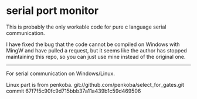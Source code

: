 # serial port monitor

This is probably the only workable code for pure c language serial communication.

I have fixed the bug that the code cannot be compiled on Windows with MingW and have pulled a request, but it seems like the author has stopped maintaining this repo, so you can just use mine instead of the original one.

------
For serial communication on Windows/Linux.

Linux part is from penkoba.
git://github.com/penkoba/select_for_gates.git
commit 67f7f5c90fc9d715bbb37a11a439b1c59d469506
